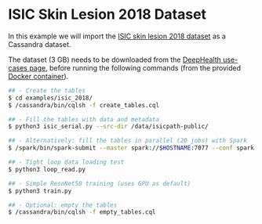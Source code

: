 # ISIC Skin Lesion 2018 Dataset

In this example we will import the [ISIC skin lesion 2018
dataset](https://challenge.isic-archive.com/landing/2018/47) as a
Cassandra dataset.

The dataset (3 GB) needs to be downloaded from the [DeepHealth
use-cases
page](https://github.com/deephealthproject/use-case-pipelines), before
running the following commands (from the provided [Docker
container](../../)).

```bash
## - Create the tables
$ cd examples/isic_2018/
$ /cassandra/bin/cqlsh -f create_tables.cql

## - Fill the tables with data and metadata
$ python3 isic_serial.py --src-dir /data/isicpath-public/

## - Alternatively: fill the tables in parallel (20 jobs) with Spark
$ /spark/bin/spark-submit --master spark://$HOSTNAME:7077 --conf spark.default.parallelism=20 --py-files isic_common.py isic_spark.py --src-dir /data/isic_classification_2018/

## - Tight loop data loading test
$ python3 loop_read.py

## - Simple ResnNet50 training (uses GPU as default)
$ python3 train.py

## - Optional: empty the tables
$ /cassandra/bin/cqlsh -f empty_tables.cql
```
